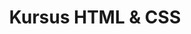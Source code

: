 ---
layout:   certificate
title:    "Kursus HTML & CSS"
slug:     progate-htmlcss
category: progate
issuer:   "Progate Indonesia"
---